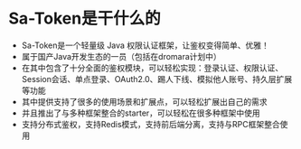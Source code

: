 # Sa-Token是干什么的
- Sa-Token是一个轻量级 Java 权限认证框架，让鉴权变得简单、优雅！
- 属于国产Java开发生态的一员（包括在dromara计划中）
- 在其中包含了十分全面的鉴权模块，可以轻松实现：登录认证、权限认证、Session会话、单点登录、OAuth2.0、踢人下线、模拟他人账号、持久层扩展等功能
- 其中提供支持了很多的使用场景和扩展点，可以轻松扩展出自己的需求
- 并且推出了与多种框架整合的starter，可以轻松在很多种框架中使用
- 支持分布式鉴权，支持Redis模式，支持前后端分离，支持与RPC框架整合使用
